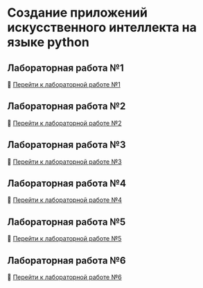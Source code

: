 # Создание приложений искусственного интеллекта на языке python

## Лабораторная работа №1

📁 [Перейти к лабораторной работе №1](ziiim_11/nikiforova/lab_1)

## Лабораторная работа №2

📁 [Перейти к лабораторной работе №2](ziiim_11/nikiforova/lab_2)

## Лабораторная работа №3

📁 [Перейти к лабораторной работе №3](ziiim_11/nikiforova/lab_3)

## Лабораторная работа №4

📁 [Перейти к лабораторной работе №4](ziiim_11/nikiforova/lab_4)

## Лабораторная работа №5

📁 [Перейти к лабораторной работе №5](ziiim_11/nikiforova/lab_5)

## Лабораторная работа №6

📁 [Перейти к лабораторной работе №6](ziiim_11/nikiforova/lab_6)
